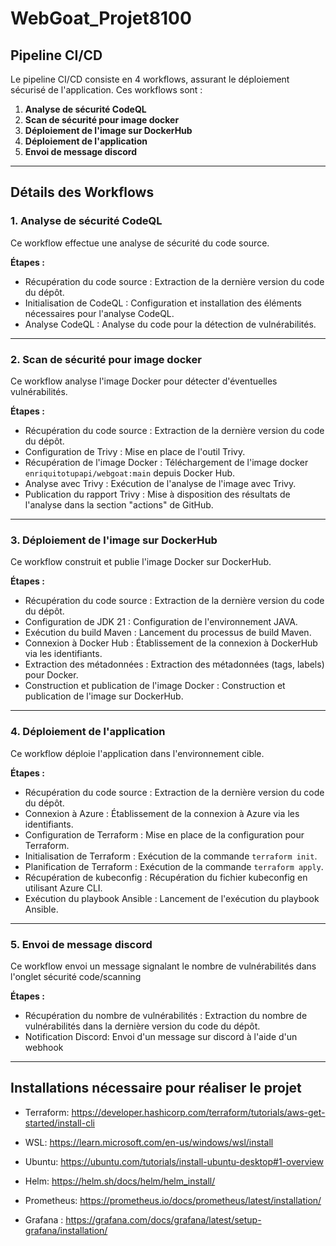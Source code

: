 # WebGoat_Projet8100

## Pipeline CI/CD

Le pipeline CI/CD consiste en 4 workflows, assurant le déploiement sécurisé de l'application. Ces workflows sont :

1.  **Analyse de sécurité CodeQL**
2.  **Scan de sécurité pour image docker**
3.  **Déploiement de l'image sur DockerHub**
4.  **Déploiement de l'application**
5.  **Envoi de message discord**


---

## Détails des Workflows

### 1. Analyse de sécurité CodeQL

Ce workflow effectue une analyse de sécurité du code source.

**Étapes :**

*   Récupération du code source : Extraction de la dernière version du code du dépôt.
*   Initialisation de CodeQL : Configuration et installation des éléments nécessaires pour l'analyse CodeQL.
*   Analyse CodeQL : Analyse du code pour la détection de vulnérabilités.

---

### 2. Scan de sécurité pour image docker

Ce workflow analyse l'image Docker pour détecter d'éventuelles vulnérabilités.

**Étapes :**

*   Récupération du code source : Extraction de la dernière version du code du dépôt.
*   Configuration de Trivy : Mise en place de l'outil Trivy.
*   Récupération de l'image Docker : Téléchargement de l'image docker `enriquitotupapi/webgoat:main` depuis Docker Hub.
*   Analyse avec Trivy : Exécution de l'analyse de l'image avec Trivy.
*   Publication du rapport Trivy : Mise à disposition des résultats de l'analyse dans la section "actions" de GitHub.

---

### 3. Déploiement de l'image sur DockerHub

Ce workflow construit et publie l'image Docker sur DockerHub.

**Étapes :**

*   Récupération du code source : Extraction de la dernière version du code du dépôt.
*   Configuration de JDK 21 : Configuration de l'environnement JAVA.
*   Exécution du build Maven : Lancement du processus de build Maven.
*   Connexion à Docker Hub : Établissement de la connexion à DockerHub via les identifiants.
*   Extraction des métadonnées : Extraction des métadonnées (tags, labels) pour Docker.
*   Construction et publication de l'image Docker : Construction et publication de l'image sur DockerHub.

---

### 4. Déploiement de l'application

Ce workflow déploie l'application dans l'environnement cible.

**Étapes :**

*   Récupération du code source : Extraction de la dernière version du code du dépôt.
*   Connexion à Azure : Établissement de la connexion à Azure via les identifiants.
*   Configuration de Terraform : Mise en place de la configuration pour Terraform.
*   Initialisation de Terraform : Exécution de la commande `terraform init`.
*   Planification de Terraform : Exécution de la commande `terraform apply`.
*   Récupération de kubeconfig : Récupération du fichier kubeconfig en utilisant Azure CLI.
*   Exécution du playbook Ansible : Lancement de l'exécution du playbook Ansible.

---

### 5. Envoi de message discord

Ce workflow envoi un message signalant le nombre de vulnérabilités dans l'onglet sécurité code/scanning

**Étapes :**

*   Récupération du nombre de vulnérabilités : Extraction du nombre de vulnérabilités dans la dernière version du code du dépôt.
*   Notification Discord: Envoi d'un message sur discord à l'aide d'un webhook
---

## Installations nécessaire pour réaliser le projet
* Terraform: https://developer.hashicorp.com/terraform/tutorials/aws-get-started/install-cli 

* WSL: https://learn.microsoft.com/en-us/windows/wsl/install

* Ubuntu: https://ubuntu.com/tutorials/install-ubuntu-desktop#1-overview

* Helm: https://helm.sh/docs/helm/helm_install/ 

* Prometheus: https://prometheus.io/docs/prometheus/latest/installation/

* Grafana : https://grafana.com/docs/grafana/latest/setup-grafana/installation/ 

